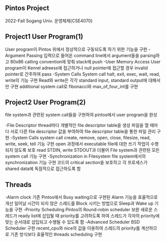 <h2>Pintos Project</h2>
2022-Fall Sogang Univ. 운영체제(CSE4070) 
<h2>Project1 User Program(1)</h2>
User program이 Pintos 위에서 정상적으로 구동되도록 하기 위한 기능을 구현
-Argument Passing
입력으로 들어온 command line에서 argument들을 parsing하고 80x86 calling convention에 맞춰 stack에 push
-User Memory Access
User program이 Kenrel adreess에 접근하거나 null pointer에 접근할 경우 invalid pointer로 간주하여 pass
-System Calls
System call halt, exit, exec,  wait, read, write의 기능 구현 
Read와 write은 각각 standard input, standard output에 대해서만 구현
additional system call로 fibonacci와 max_of_four_int를 구현

<h2>Project2 User Program(2)</h2>
file system과 관련된 system call들을 구현하여 pintos에서 user program을 완성

-File Descriptor
thread마다 개별적인 file descriptor table을 생성
파일을 열 때마다 서로 다른 file descriptor 값을 부여하여 file descriptor table을 통한 파일 관리 구현
-System Calls
system call create, remove, open, close, filesize, read, write, seek, tell 기능 구현
open 과정에서 executable file에 대한 쓰기 작업이 수행되지 않도록 보호
read STDIN, write STDOUT과 더불어 File system과 관련된 모든 system call 기능 구현
-Synchronization in Filesystem
file system에서의 synchronization 기능 구현
코드의 critical section을 보호하고 각 프로세스가 shared data에 독점적으로 접근하도록 함

<h2>Threads</h2>
-Alarm clock
기존 Pintos에서 Busy waiting으로 구현된 Alarm 기능을 효율적으로 개선
일어날 시간이 되지 않은 스레드를 Block 시키는 방법으로 Sleep과 Wake up 기능을 구현 
-Priority Scheduling
Pintos의 Round-robin scheduler 보완
새로운 스레드가 ready list에 삽입될 때 priority를 고려하도록 하여 스레드가 각자의 priority에 맞는 순서대로 삽입되고 수행될 수 있도록 함
-Advanced Scheduler
BSD Scheduler 구현
recent_cpu와 nice의 값을 이용하여 스레드의 priority를 계산하므로 기존 방식보다 효율적인 threads scheduling 구현
